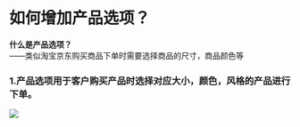 # 如何增加产品选项？

**什么是产品选项？**  
——类似淘宝京东购买商品下单时需要选择商品的尺寸，商品颜色等

### 1.产品选项用于客户购买产品时选择对应大小，颜色，风格的产品进行下单。

![](../.gitbook/assets/chan-pin-xuan-xiang-.gif)

